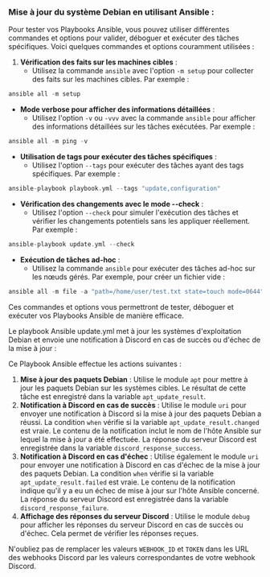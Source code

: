 ### Mise à jour du système Debian en utilisant Ansible :

Pour tester vos Playbooks Ansible, vous pouvez utiliser différentes commandes et options pour valider, déboguer et exécuter des tâches spécifiques. Voici quelques commandes et options couramment utilisées :

1.  **Vérification des faits sur les machines cibles** :
    -   Utilisez la commande `ansible` avec l'option `-m setup` pour collecter des faits sur les machines cibles. Par exemple :
        
 
        

```cpp
ansible all -m setup

```

-   **Mode verbose pour afficher des informations détaillées** :
    -   Utilisez l'option `-v` ou `-vvv` avec la commande `ansible` pour afficher des informations détaillées sur les tâches exécutées. Par exemple :
        
       
        

```cpp
ansible all -m ping -v

```

-   **Utilisation de tags pour exécuter des tâches spécifiques** :
    -   Utilisez l'option `--tags` pour exécuter des tâches ayant des tags spécifiques. Par exemple :
        
       
        

```cpp
ansible-playbook playbook.yml --tags "update,configuration"

```



-   **Vérification des changements avec le mode --check** :
    -   Utilisez l'option `--check` pour simuler l'exécution des tâches et vérifier les changements potentiels sans les appliquer réellement. Par exemple :
        
        
        

```cpp
ansible-playbook update.yml --check

```

-   **Exécution de tâches ad-hoc** :
    -   Utilisez la commande `ansible` pour exécuter des tâches ad-hoc sur les nœuds gérés. Par exemple, pour créer un fichier vide :
        
       
        

```cpp
ansible all -m file -a "path=/home/user/test.txt state=touch mode=0644"

```

Ces commandes et options vous permettront de tester, déboguer et exécuter vos Playbooks Ansible de manière efficace.

Le playbook Ansible update.yml met à jour les systèmes d'exploitation Debian et envoie une notification à Discord en cas de succès ou d'échec de la mise à jour :


Ce Playbook Ansible effectue les actions suivantes :

1.  **Mise à jour des paquets Debian** : Utilise le module `apt` pour mettre à jour les paquets Debian sur les systèmes cibles. Le résultat de cette tâche est enregistré dans la variable `apt_update_result`.
2.  **Notification à Discord en cas de succès** : Utilise le module `uri` pour envoyer une notification à Discord si la mise à jour des paquets Debian a réussi. La condition `when` vérifie si la variable `apt_update_result.changed` est vraie. Le contenu de la notification inclut le nom de l'hôte Ansible sur lequel la mise à jour a été effectuée. La réponse du serveur Discord est enregistrée dans la variable `discord_response_success`.
3.  **Notification à Discord en cas d'échec** : Utilise également le module `uri` pour envoyer une notification à Discord en cas d'échec de la mise à jour des paquets Debian. La condition `when` vérifie si la variable `apt_update_result.failed` est vraie. Le contenu de la notification indique qu'il y a eu un échec de mise à jour sur l'hôte Ansible concerné. La réponse du serveur Discord est enregistrée dans la variable `discord_response_failure`.
4.  **Affichage des réponses du serveur Discord** : Utilise le module `debug` pour afficher les réponses du serveur Discord en cas de succès ou d'échec. Cela permet de vérifier les réponses reçues.

N'oubliez pas de remplacer les valeurs `WEBHOOK_ID` et `TOKEN` dans les URL des webhooks Discord par les valeurs correspondantes de votre webhook Discord.
